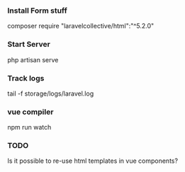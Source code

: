 ### Install Form stuff
composer require "laravelcollective/html":"^5.2.0"



### Start Server
 php artisan serve

### Track logs
 tail -f storage/logs/laravel.log

### vue compiler
npm run watch


### TODO

Is it possible to re-use html templates in vue components?
